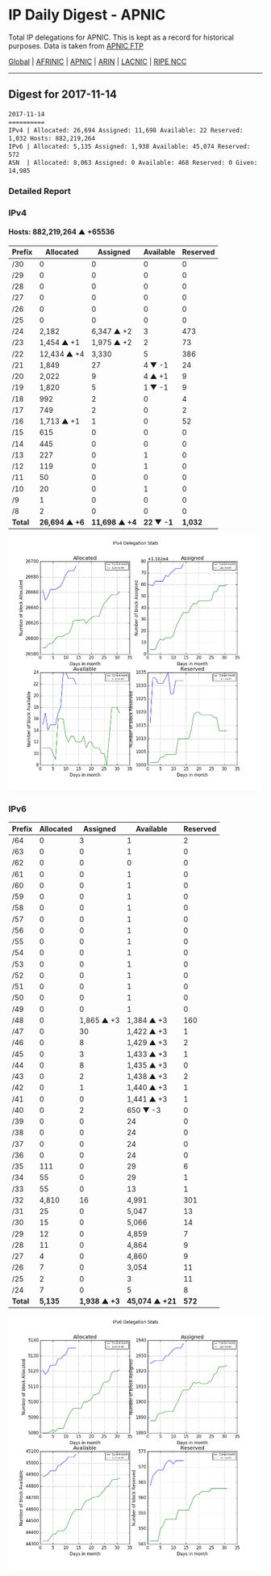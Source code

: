 # IP Daily Digest - APNIC

Total IP delegations for APNIC. This is kept as a record for historical purposes. Data is taken from [APNIC FTP](https://ftp.apnic.net/)

[Global](https://github.com/csmets/IP-Daily-Digest) | [AFRINIC](https://github.com/csmets/IP-Daily-Digest/tree/master/archives/AFRINIC) | [APNIC](https://github.com/csmets/IP-Daily-Digest/tree/master/archives/APNIC) | [ARIN](https://github.com/csmets/IP-Daily-Digest/tree/master/archives/ARIN) | [LACNIC](https://github.com/csmets/IP-Daily-Digest/tree/master/archives/LACNIC) | [RIPE NCC](https://github.com/csmets/IP-Daily-Digest/tree/master/archives/RIPE_NCC)

---

## Digest for 2017-11-14
```
2017-11-14
==========
IPv4 | Allocated: 26,694 Assigned: 11,698 Available: 22 Reserved: 1,032 Hosts: 882,219,264
IPv6 | Allocated: 5,135 Assigned: 1,938 Available: 45,074 Reserved: 572
ASN  | Allocated: 8,063 Assigned: 0 Available: 468 Reserved: 0 Given: 14,985
```

### Detailed Report

### IPv4

#### Hosts: **882,219,264 ▲ +65536**

| Prefix | Allocated | Assigned | Available | Reserved |
| ----- | ----- | ----- | ----- | ----- |
| /30 | 0 | 0 | 0 | 0 |
| /29 | 0 | 0 | 0 | 0 |
| /28 | 0 | 0 | 0 | 0 |
| /27 | 0 | 0 | 0 | 0 |
| /26 | 0 | 0 | 0 | 0 |
| /25 | 0 | 0 | 0 | 0 |
| /24 | 2,182 | 6,347 ▲ +2 | 3 | 473 |
| /23 | 1,454 ▲ +1 | 1,975 ▲ +2 | 2 | 73 |
| /22 | 12,434 ▲ +4 | 3,330 | 5 | 386 |
| /21 | 1,849 | 27 | 4 ▼ -1 | 24 |
| /20 | 2,022 | 9 | 4 ▲ +1 | 9 |
| /19 | 1,820 | 5 | 1 ▼ -1 | 9 |
| /18 | 992 | 2 | 0 | 4 |
| /17 | 749 | 2 | 0 | 2 |
| /16 | 1,713 ▲ +1 | 1 | 0 | 52 |
| /15 | 615 | 0 | 0 | 0 |
| /14 | 445 | 0 | 0 | 0 |
| /13 | 227 | 0 | 1 | 0 |
| /12 | 119 | 0 | 1 | 0 |
| /11 | 50 | 0 | 0 | 0 |
| /10 | 20 | 0 | 1 | 0 |
| /9 | 1 | 0 | 0 | 0 |
| /8 | 2 | 0 | 0 | 0 |
| **Total** | **26,694 ▲ +6** | **11,698 ▲ +4** | **22 ▼ -1** | **1,032** |

![ipv4-stats](ipv4-figure.png)

### IPv6

| Prefix | Allocated | Assigned | Available | Reserved |
| ----- | ----- | ----- | ----- | ----- |
| /64 | 0 | 3 | 1 | 2 |
| /63 | 0 | 0 | 1 | 0 |
| /62 | 0 | 0 | 0 | 0 |
| /61 | 0 | 0 | 1 | 0 |
| /60 | 0 | 0 | 1 | 0 |
| /59 | 0 | 0 | 1 | 0 |
| /58 | 0 | 0 | 1 | 0 |
| /57 | 0 | 0 | 1 | 0 |
| /56 | 0 | 0 | 1 | 0 |
| /55 | 0 | 0 | 1 | 0 |
| /54 | 0 | 0 | 1 | 0 |
| /53 | 0 | 0 | 1 | 0 |
| /52 | 0 | 0 | 1 | 0 |
| /51 | 0 | 0 | 1 | 0 |
| /50 | 0 | 0 | 1 | 0 |
| /49 | 0 | 0 | 1 | 0 |
| /48 | 0 | 1,865 ▲ +3 | 1,384 ▲ +3 | 160 |
| /47 | 0 | 30 | 1,422 ▲ +3 | 1 |
| /46 | 0 | 8 | 1,429 ▲ +3 | 2 |
| /45 | 0 | 3 | 1,433 ▲ +3 | 1 |
| /44 | 0 | 8 | 1,435 ▲ +3 | 0 |
| /43 | 0 | 2 | 1,438 ▲ +3 | 2 |
| /42 | 0 | 1 | 1,440 ▲ +3 | 1 |
| /41 | 0 | 0 | 1,441 ▲ +3 | 1 |
| /40 | 0 | 2 | 650 ▼ -3 | 0 |
| /39 | 0 | 0 | 24 | 0 |
| /38 | 0 | 0 | 24 | 0 |
| /37 | 0 | 0 | 24 | 0 |
| /36 | 0 | 0 | 24 | 0 |
| /35 | 111 | 0 | 29 | 6 |
| /34 | 55 | 0 | 29 | 1 |
| /33 | 55 | 0 | 13 | 1 |
| /32 | 4,810 | 16 | 4,991 | 301 |
| /31 | 25 | 0 | 5,047 | 13 |
| /30 | 15 | 0 | 5,066 | 14 |
| /29 | 12 | 0 | 4,859 | 7 |
| /28 | 11 | 0 | 4,864 | 9 |
| /27 | 4 | 0 | 4,860 | 9 |
| /26 | 7 | 0 | 3,054 | 11 |
| /25 | 2 | 0 | 3 | 11 |
| /24 | 7 | 0 | 5 | 8 |
| **Total** | **5,135** | **1,938 ▲ +3** | **45,074 ▲ +21** | **572** |

![ipv6-stats](ipv6-figure.png)